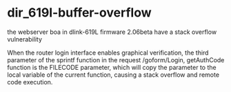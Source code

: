 # dir_619l-buffer-overflow


the webserver boa in dlink-619L firmware 2.06beta have a  stack overflow vulnerability





When the router login interface enables graphical verification, the third parameter of the sprintf function in the request /goform/Login, getAuthCode function is the FILECODE parameter, which will copy the parameter to the local variable of the current function, causing a stack overflow and remote code execution.


